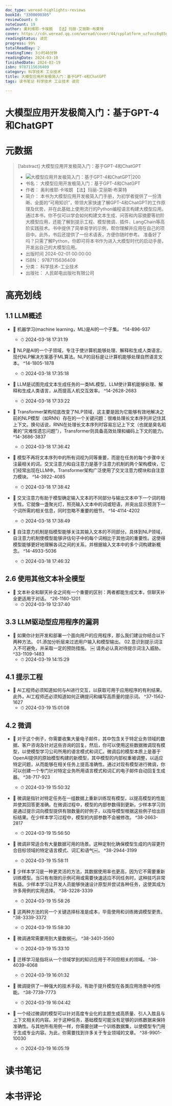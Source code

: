 ```yaml
---
doc_type: weread-highlights-reviews
bookId: "3300090305"
reviewCount: 0
noteCount: 19
author: 奥利维耶·卡埃朗  【法】玛丽-艾丽斯·布莱特
cover: https://cdn.weread.qq.com/weread/cover/44/cpplatform_uzfvcz8q85gdzbaqvchudt/t7_cpplatform_uzfvcz8q85gdzbaqvchudt1709868767.jpg
readingStatus: 读完
progress: 99%
totalReadDay: 2
readingTime: 3小时46分钟
readingDate: 2024-03-10
finishedDate: 2024-03-19
isbn: 9787115636409
category: 科学技术 工业技术
title: 大模型应用开发极简入门：基于GPT-4和ChatGPT
tags: 读书笔记 科学技术 工业技术 读完

---
```


# 大模型应用开发极简入门：基于GPT-4和ChatGPT

# 元数据
> [!abstract] 大模型应用开发极简入门：基于GPT-4和ChatGPT
> - ![ 大模型应用开发极简入门：基于GPT-4和ChatGPT|200](https://cdn.weread.qq.com/weread/cover/44/cpplatform_uzfvcz8q85gdzbaqvchudt/t7_cpplatform_uzfvcz8q85gdzbaqvchudt1709868767.jpg)
> - 书名： 大模型应用开发极简入门：基于GPT-4和ChatGPT
> - 作者： 奥利维耶·卡埃朗  【法】玛丽-艾丽斯·布莱特
> - 简介： 本书为大模型应用开发极简入门手册，为初学者提供了一份清晰、全面的“可用知识”，带领大家快速了解GPT-4和ChatGPT的工作原理及优势，并在此基础上使用流行的Python编程语言构建大模型应用。通过本书，你不仅可以学会如何构建文本生成、问答和内容摘要等初阶大模型应用，还能了解到提示工程、模型微调、插件、LangChain等高阶实践技术。书中提供了简单易学的示例，帮你理解并应用在自己的项目中。此外，书后还提供了一份术语表，方便你随时参考。  准备好了吗？只需了解Python，你即可将本书作为进入大模型时代的启动手册，开发出自己的大模型应用。
> - 出版时间 2024-02-01 00:00:00
> - ISBN： 9787115636409
> - 分类： 科学技术-工业技术
> - 出版社： 人民邮电出版社有限公司

# 高亮划线

## 1.1 LLM概述


- 📌 机器学习(machine learning，ML)是AI的一个子集。 ^14-896-937
    - ⏱ 2024-03-18 17:31:19 

- 📌 NLP是AI的一个子领域，专注于使计算机能够处理、解释和生成人类语言。现代NLP解决方案基于ML算法。NLP的目标是让计算机能够处理自然语言文本。 ^14-1805-1878
    - ⏱ 2024-03-18 17:35:18 

- 📌 LLM是试图完成文本生成任务的一类ML模型。LLM使计算机能够处理、解释和生成人类语言，从而提高人机交互效率。 ^14-2628-2683
    - ⏱ 2024-03-18 17:33:22 

- 📌 Transformer架构彻底改变了NLP领域，这主要是因为它能够有效地解决之前的NLP模型（如RNN）存在的一个关键问题：很难处理长文本序列并记住其上下文。换句话说，RNN在处理长文本序列时容易忘记上下文（也就是臭名昭著的“灾难性遗忘问题”），Transformer则具备高效处理和编码上下文的能力。 ^14-3686-3837
    - ⏱ 2024-03-18 17:36:42 

- 📌 模型不再将文本序列中的所有词视为同等重要，而是在任务的每个步骤中关注最相关的词。交叉注意力和自注意力是基于注意力机制的两个架构模块，它们经常出现在LLM中。Transformer架构广泛使用了交叉注意力模块和自注意力模块。 ^14-3922-4085
    - ⏱ 2024-03-18 17:38:42 

- 📌 交叉注意力有助于模型确定输入文本的不同部分与输出文本中下一个词的相关性。它就像一盏聚光灯，照亮输入文本中的词或短语，并突出显示预测下一个词所需的相关信息，同时忽略不重要的细节。 ^14-4114-4202
    - ⏱ 2024-03-18 17:38:49 

- 📌 自注意力机制是指模型能够关注其输入文本的不同部分。具体到NLP领域，自注意力机制使模型能够评估句子中的每个词相比于其他词的重要性。这使得模型能够更好地理解各词之间的关系，并根据输入文本中的多个词构建新概念。 ^14-4933-5036
    - ⏱ 2024-03-18 17:46:32 
## 2.6 使用其他文本补全模型


- 📌 文本补全和聊天补全之间有一个重要的区别：两者都能生成文本，但聊天补全更适用于对话。 ^26-1160-1201
    - ⏱ 2024-03-19 12:37:40 
## 3.3 LLM驱动型应用程序的漏洞


- 📌 如果你计划开发和部署一个面向用户的应用程序，那么我们建议你结合以下两种方法。
   01.添加分析层来过滤用户输入和模型输出。
   02.意识到提示词注入不可避免，并采取一定的预防措施。
   ￼ 请务必认真对待提示词注入威胁。 ^33-1109-1483
    - ⏱ 2024-03-19 14:15:29 
## 4.1 提示工程


- 📌 AI工程师必须知道如何与AI进行交互，以获取可用于应用程序的有利结果。此外，AI工程师还必须知道如何正确提问和编写高质量的提示词。 ^37-1562-1627
    - ⏱ 2024-03-19 15:01:08 
## 4.2 微调


- 📌 对于这个例子，你需要收集大量电子邮件，其中包含关于特定业务领域的数据、客户咨询及针对这些咨询的回复。然后，你可以使用这些数据微调现有模型，以使模型学习公司所用的语言模式和词汇。微调后的模型本质上是基于OpenAI提供的原始模型构建的新模型，其中模型的内部权重被调整，以适应特定问题，从而能够在相关任务上提高准确性。通过对现有模型进行微调，你可以创建一个专门针对特定业务所用语言模式和词汇的电子邮件自动回复生成器。 ^38-717-923
    - ⏱ 2024-03-19 15:50:32 

- 📌 微调是指针对特定任务在一组数据上重新训练现有模型，以提高模型的性能并使其回答更准确。在微调过程中，模型的内部参数得到更新。少样本学习则是通过提示词向模型提供有限数量的好例子，以指导模型根据这些例子给出目标结果。在少样本学习过程中，模型的内部参数不会被修改。 ^38-2663-2817
    - ⏱ 2024-03-19 15:56:50 

- 📌 微调非常适合有大量数据可用的场景。这种定制化确保模型生成的内容更符合目标领域的特定语言模式、词汇和语气￼。 ^38-2944-3199
    - ⏱ 2024-03-19 15:58:11 

- 📌 少样本学习是一种更灵活的方法，其数据使用率也更高，因为它不需要重新训练模型。当只有有限的示例可用或需要快速适应不同任务时，这种技巧非常有益。少样本学习让开发人员能够快速设计原型并尝试各种任务，这使其成为许多用例的实用选择。 ^38-3228-3339
    - ⏱ 2024-03-19 15:58:26 

- 📌 这两种方法的另一个关键选择标准是成本，毕竟使用和训练微调模型更贵。 ^38-3339-3372
    - ⏱ 2024-03-19 15:58:30 

- 📌 微调通常需要用到大量数据￼。 ^38-3401-3560
    - ⏱ 2024-03-19 15:33:10 

- 📌 迁移学习是指将从一个领域学到的知识应用于不同但相关的领域。 ^38-4039-4068
    - ⏱ 2024-03-19 16:01:32 

- 📌 微调提供了一种强大的技术手段，有助于提升模型在各类应用场景中的性能。 ^38-7739-7773
    - ⏱ 2024-03-19 16:04:42 

- 📌 一个经过微调的模型可以针对高度专业化的主题生成高质量、引人入胜且与上下文相关的内容。对于这种任务，基础模型可能没有足够的训练数据来保持准确性。与其他所有用例一样，你需要创建一个训练数据集，以使模型专门用于生成专业内容。为此，你需要找到许多关于专业领域的文章。 ^38-9901-10030
    - ⏱ 2024-03-19 16:05:19 
# 读书笔记

# 本书评论
